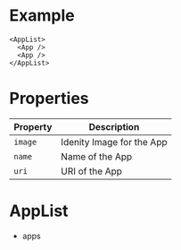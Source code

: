 # Example

```
<AppList>
  <App />
  <App />
</AppList>
```

# Properties

Property | Description
---|---
`image` | Idenity Image for the App
`name` | Name of the App
`uri` | URI of the App

# AppList

- apps